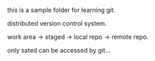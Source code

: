 this is a   sample folder for learning git.

distributed version control system.

work area -> staged -> local repo -> remote repo.

only sated can be accessed by git...
